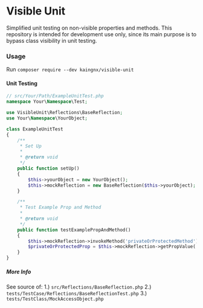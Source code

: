 # Visible Unit

Simplified unit testing on non-visible properties and methods. This repository is intended for development use only, since its main purpose is to bypass class visibility in unit testing.

### Usage
Run `composer require --dev kaingnx/visible-unit`

#### Unit Testing

```PHP
// src/Your/Path/ExampleUnitTest.php
namespace Your\Namespace\Test;

use VisibleUnit\Reflections\BaseReflection;
use Your\Namespace\YourObject;

class ExampleUnitTest
{
    /**
     * Set Up
     * 
     * @return void
     */
    public function setUp()
    {
        $this->yourObject = new YourObject();
        $this->mockReflection = new BaseReflection($this->yourObject);
    }

    /**
     * Test Example Prop and Method
     * 
     * @return void
     */
    public function testExamplePropAndMethod()
    {
        $this->mockReflection->invokeMethod('privateOrProtectedMethod');
        $privateOrProtectedProp = $this->mockReflection->getPropValue('privateOrProtectedProp');
    }
}
```
    
##### More Info

See source of:
1.) `src/Reflections/BaseReflection.php`
2.) `tests/TestCase/Reflections/BaseReflectionTest.php`
3.) `tests/TestClass/MockAccessObject.php`

